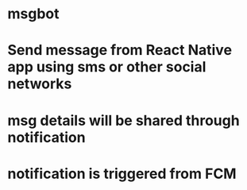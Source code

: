 # msgbot

# Send message from React Native app using sms or other social networks

# msg details will be shared through notification

# notification is triggered from FCM
